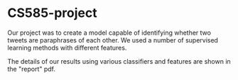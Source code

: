# CS585-project

Our project was to create a model capable of identifying whether two tweets are paraphrases of each other. We used a number of supervised learning methods with different features.

The details of our results using various classifiers and features are shown in the "report" pdf.
